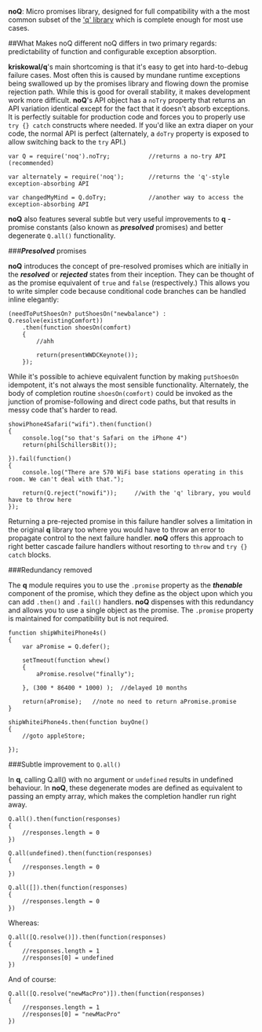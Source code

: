 **noQ**: Micro promises library, designed for full compatibility with a the most common subset
of the ['q' library](http://github.com/kriskowal/q) which is complete enough for most use cases.

##What Makes noQ different
noQ differs in two primary regards: predictability of function and configurable exception absorption.

**kriskowal/q**'s main shortcoming is that it's easy to get into hard-to-debug failure cases.  Most
often this is caused by mundane runtime exceptions being swallowed up by the promises library and flowing
down the promise rejection path.  While this is good for overall stability, it makes development work
more difficult.  **noQ**'s API object has a `noTry` property that returns an API variation identical except
for the fact that it doesn't absorb exceptions.  It is perfectly suitable for production code and forces you
to properly use `try {} catch` constructs where needed.  If you'd like an extra diaper on your code, the
normal API is perfect (alternately, a `doTry` property is exposed to allow switching back to the `try` API.)

	var Q = require('noq').noTry;	 		//returns a no-try API (recommended)
	
	var alternately = require('noq');		//returns the 'q'-style exception-absorbing API

	var changedMyMind = Q.doTry;			//another way to access the exception-absorbing API


**noQ** also features several subtle but very useful improvements to **q** - promise constants
(also known as ***presolved*** promises) and better degenerate `Q.all()` functionality.

###***Presolved*** promises

**noQ** introduces the concept of pre-resolved promises which are initially in the ***resolved*** or
***rejected*** states from their inception.  They can be thought of as the promise equivalent of `true` and
`false` (respectively.)  This allows you to write simpler code because conditional code branches can be
handled inline elegantly:

	(needToPutShoesOn? putShoesOn("newbalance") : Q.resolve(existingComfort))
		.then(function shoesOn(comfort)
		{
			//ahh

			return(presentWWDCKeynote());
		});

While it's possible to achieve equivalent function by making `putShoesOn` idempotent, it's not always the
most sensible functionality.  Alternately, the body of completion routine `shoesOn(comfort)` could be invoked
as the junction of promise-following and direct code paths, but that results in messy code that's harder to read.

	showiPhone4Safari("wifi").then(function()
	{
		console.log("so that's Safari on the iPhone 4")
		return(philSchillersBit());

	}).fail(function()
	{
		console.log("There are 570 WiFi base stations operating in this room. We can't deal with that.");

		return(Q.reject("nowifi"));		//with the 'q' library, you would have to throw here
	});

Returning a pre-rejected promise in this failure handler solves a limitation in the original **q** library too
where you would have to throw an error to propagate control to the next failure handler.  **noQ** offers this
approach to right better cascade failure handlers without resorting to `throw` and `try {} catch` blocks.

###Redundancy removed

The **q** module requires you to use the `.promise` property as the ***thenable*** component of the promise, which
they define as the object upon which you can add `.then()` and `.fail()` handlers.  **noQ** dispenses with this redundancy
and allows you to use a single object as the promise.  The `.promise` property is maintained for compatibility but is
not required.

	function shipWhiteiPhone4s()
	{
		var aPromise = Q.defer();

		setTmeout(function whew()
		{
			aPromise.resolve("finally");

		}, (300 * 86400 * 1000) );	//delayed 10 months

		return(aPromise);	//note no need to return aPromise.promise
	}

	shipWhiteiPhone4s.then(function buyOne()
	{
		//goto appleStore;

	});


###Subtle improvement to `Q.all()`

In **q**, calling Q.all() with no argument or `undefined` results in undefined behaviour.
In **noQ**, these degenerate modes are defined as equivalent to passing an empty array, which makes the completion
handler run right away.

	Q.all().then(function(responses)
	{
		//responses.length = 0
	})

	Q.all(undefined).then(function(responses)
	{
		//responses.length = 0
	})

	Q.all([]).then(function(responses)
	{
		//responses.length = 0
	})

Whereas:

	Q.all([Q.resolve()]).then(function(responses)
	{
		//responses.length = 1
		//responses[0] = undefined
	})

And of course:

	Q.all([Q.resolve("newMacPro")]).then(function(responses)
	{
		//responses.length = 1
		//responses[0] = "newMacPro"
	})
